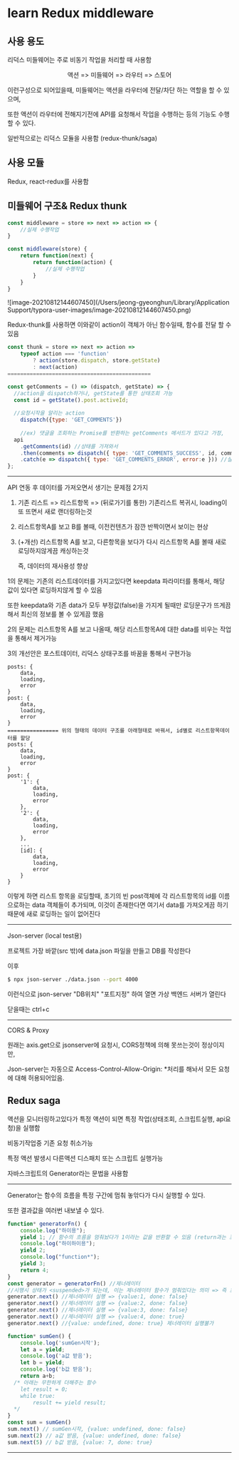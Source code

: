 # learn Redux middleware



## 사용 용도

리덕스 미들웨어는 주로 비동기 작업을 처리할 때 사용함

<center>액션 => 미들웨어 => 라우터 => 스토어</center>

이런구성으로 되어있을때, 미들웨어는 액션을 라우터에 전달/차단 하는 역할을 할 수 있으며,

또한 액션이 라우터에 전해지기전에 API를 요청해서 작업을 수행하는 등의 기능도 수행 할 수 있다.

일반적으로는 리덕스 모듈을 사용함 (redux-thunk/saga)



## 사용 모듈

Redux, react-redux를 사용함





## 미들웨어 구조& Redux thunk

```jsx
const middleware = store => next => action => {
	//실제 수행작업
}

const middleware(store) {
	return function(next) {
		return function(action) {
			//실제 수행작업
		}
	}
}
```

![image-20210812144607450](/Users/jeong-gyeonghun/Library/Application Support/typora-user-images/image-20210812144607450.png)



Redux-thunk를 사용하면 이와같이 action이 객체가 아닌 함수일때, 함수를 전달 할 수 있음

```jsx
const thunk = store => next => action =>
	typeof action === 'function'
		? action(store.dispatch, store.getState)
		: next(action)
=============================================

const getComments = () => (dispatch, getState) => {
  //action을 dispatch하거나, getState를 통한 상태조회 가능
  const id = getState().post.activeId;
  
  //요청시작을 알리는 action
	dispatch({type: 'GET_COMMENTS'})
  
	//ex) 댓글을 조회하는 Promise를 반환하는 getComments 메서드가 있다고 가정,
  api
  	.getComments(id) //상태를 가져와서
  	.then(comments => dispatch({ type: 'GET_COMMENTS_SUCCESS', id, comments })) //성공
  	.catch(e => dispatch({ type: 'GET_COMMENTS_ERROR', error:e })) //실패 
};
```



<hr>

API 연동 후 데이터를 가져오면서 생기는 문제점 2가지

 1. 기존 리스트 => 리스트항목 => (뒤로가기를 통한) 기존리스트 복귀시, loading이 또 뜨면서 새로 랜더링하는것

 2. 리스트항목A를 보고 B를 볼때, 이전컨텐츠가 잠깐 반짝이면서 보이는 현상

 3. (+개선) 리스트항목 A를 보고, 다른항목을 보다가 다시 리스트항목 A를 볼때 새로 로딩하지않게끔 캐싱하는것

    즉, 데이터의 재사용성 향상



1의 문제는 기존의 리스트데이터를 가지고있다면 keepdata 파라미터를 통해서, 해당 값이 있다면 로딩하지않게 할 수 있음

또한 keepdata와 기존 data가 모두 부정값(false)을 가지게 될때만 로딩문구가 뜨게끔해서 최신의 정보를 볼 수 있게끔 했음



2의 문제는 리스트항목 A를 보고 나올때, 해당 리스트항목A에 대한 data를 비우는 작업을 통해서 제거가능



3의 개선안은 포스트데이터, 리덕스 상태구조를 바꿈을 통해서 구현가능

```
posts: {
	data,
	loading,
	error
}
post: {
	data,
	loading,
	error
}
================ 위의 형태의 데이터 구조를 아래형태로 바꿔서, id별로 리스트항목데이터를 할당
posts: {
	data,
	loading,
	error
}
post: {
	'1': {
		data,
		loading,
		error
	},
	'2': {
		data,
		loading,
		error
	},
	...
	[id]: {
		data,
		loading,
		error
	}
}
```

이렇게 하면 리스트 항목을 로딩할때, 초기의 빈 post객체에 각 리스트항목의 id를 이름으로하는 data 객체들이 추가되며, 이것이 존재한다면 여기서 data를 가져오게끔 하기때문에 새로 로딩하는 일이 없어진다



<hr>

Json-server (local test용)

프로젝트 가장 바깥(src 밖)에 data.json 파일을 만들고 DB를 작성한다

이후 

```bash
$ npx json-server ./data.json --port 4000
```

이런식으로 json-server "DB위치" "포트지정" 하여 열면 가상 백엔드 서버가 열린다

닫을때는 ctrl+c

<hr>

CORS & Proxy

원래는 axis.get으로 jsonserver에 요청시, CORS정책에 의해 못쓰는것이 정상이지만,

Json-server는 자동으로 Access-Control-Allow-Origin: *처리를 해놔서 모든 요청에 대해 허용되어있음.



## Redux saga

액션을 모니터링하고있다가 특정 액션이 되면 특정 작업(상태조회, 스크립트실행, api요청)을 실행함

비동기작업중 기존 요청 취소가능

특정 액션 발생시 다른액션 디스패치 또는 스크립트 실행가능

자바스크립트의 Generator라는 문법을 사용함

<hr>

Generator는 함수의 흐름을 특정 구간에 멈춰 놓앆다가 다시 실행할 수 있다.

또한 결과값을 여러번 내보낼 수 있다.

```js
function* generatorFn() {
	console.log("하이용");
	yield 1; // 함수의 흐름을 멈춰놨다가 1이라는 값을 반환할 수 있음 (return과는 조금 다름)
	console.log("하이하이용");
	yield 2;
	console.log("function*");
	yield 3;
	return 4;
}
const generator = generatorFn() //제너레이터
//시행시 상태가 <suspended>가 되는데, 이는 제너레이터 함수가 멈춰있다는 의미 => 즉 초기 호출시에는 멈춰있는상태
generator.next() //제너레이터 실행 => {value:1, done: false}
generator.next() //제너레이터 실행 => {value:2, done: false}
generator.next() //제너레이터 실행 => {value:3, done: false}
generator.next() //제너레이터 실행 => {value:4, done: true}
generator.next() //{value: undefined, done: true} 제너레이터 실행불가
```

```js
function* sumGen() {
    console.log('sumGen시작');
    let a = yield;
    console.log('a값 받음');
    let b = yield;
    console.log('b값 받음');
    return a+b;
  /* 아래는 무한하게 더해주는 함수
  	let result = 0;
  	while true:
  		result += yield result;
  */
}
const sum = sumGen()
sum.next() // sumGen시작, {value: undefined, done: false}
sum.next(2) // a값 받음, {value: undefined, done: false}
sum.next(5) // b값 받음, {value: 7, done: true}
```

<hr>



